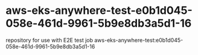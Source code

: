 # aws-eks-anywhere-test-e0b1d045-058e-461d-9961-5b9e8db3a5d1-16
repository for use with E2E test job aws-eks-anywhere-test:e0b1d045-058e-461d-9961-5b9e8db3a5d1-16
